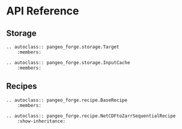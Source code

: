 # API Reference


## Storage

```{eval-rst}
.. autoclass:: pangeo_forge.storage.Target
    :members:
```

```{eval-rst}
.. autoclass:: pangeo_forge.storage.InputCache
    :members:
```

## Recipes

```{eval-rst}
.. autoclass:: pangeo_forge.recipe.BaseRecipe
    :members:
```

```{eval-rst}
.. autoclass:: pangeo_forge.recipe.NetCDFtoZarrSequentialRecipe
    :show-inheritance:
```
